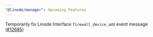 ```yaml
---
"@linode/manager": Upcoming Features
---
```


Temporarily fix Linode Interface `firewall_device_add` event message ([#12685](https://github.com/linode/manager/pull/12685))
